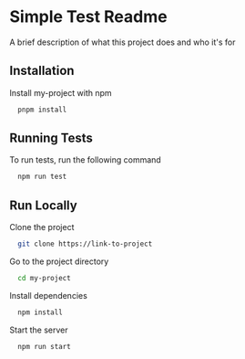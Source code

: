 
# Simple Test Readme

A brief description of what this project does and who it's for




## Installation

Install my-project with npm

```bash
  pnpm install
```
    
## Running Tests

To run tests, run the following command

```bash
  npm run test
```


## Run Locally

Clone the project

```bash
  git clone https://link-to-project
```

Go to the project directory

```bash
  cd my-project
```

Install dependencies

```bash
  npm install
```

Start the server

```bash
  npm run start
```


